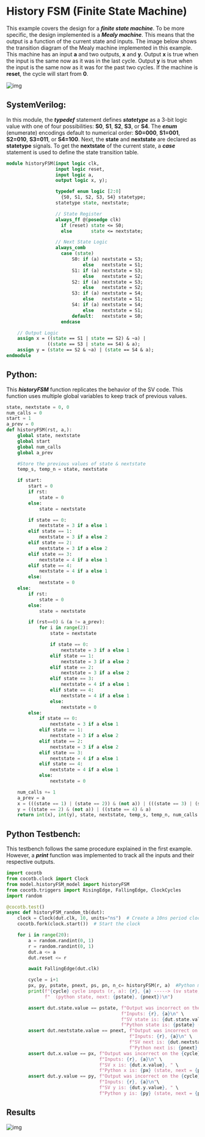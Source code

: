 # History FSM (Finite State Machine)

This example covers the design for a ***finite state machine***. To be more specific, the design implemented is a ***Mealy machine***. This means that the output is a function of the current state and inputs. The image below shows the transition diagram of the Mealy machine implemented in this example. This machine has an input **a** and two outputs, **x** and **y**.  Output **x** is true when the input is the same now as it was in the last cycle. Output **y** is true when the input is the same now as it was for the past two cycles. If the machine is **reset**, the cycle will start from **0**.

![img](/Images/his_dia.png)

## SystemVerilog:

In this module, the ***typedef*** statement defines ***statetype*** as a 3-bit logic value with one of four possibilities: **S0**, **S1**, **S2**, **S3**, or **S4**. The ***enum*** (enumerate) encodings default to numerical order: **S0=000**, **S1=001**, **S2=010**, **S3=011**, or **S4=100**. Next, the **state** and **nextstate** are declared as **statetype** signals.  To get the **nextstate** of the current state, a ***case*** statement is used to define the state transition table.

```systemverilog
module historyFSM(input logic clk,
                  input logic reset,
                  input logic a,
                  output logic x, y);

                  typedef enum logic [2:0]
                    {S0, S1, S2, S3, S4} statetype;
                  statetype state, nextstate;

                  // State Register
                  always_ff @(posedge clk)
                    if (reset) state <= S0;
                    else       state <= nextstate;

                  // Next State Logic
                  always_comb
                    case (state)
                        S0: if (a) nextstate = S3;
                            else   nextstate = S1;
                        S1: if (a) nextstate = S3;
                            else   nextstate = S2;
                        S2: if (a) nextstate = S3;
                            else   nextstate = S2;
                        S3: if (a) nextstate = S4;
                            else   nextstate = S1;
                        S4: if (a) nextstate = S4;
                            else   nextstate = S1;
                        default:   nextstate = S0;
                    endcase

    // Output Logic
    assign x = ((state == S1 | state == S2) & ~a) |
               ((state == S3 | state == S4) & a);
    assign y = (state == S2 & ~a) | (state == S4 & a);
endmodule

```

## Python:

This ***historyFSM*** function replicates the behavior of the SV code. This function uses multiple global variables to keep track of previous values.

```python
state, nextstate = 0, 0
num_calls = 0
start = 1
a_prev = 0
def historyFSM(rst, a,):
    global state, nextstate
    global start
    global num_calls
    global a_prev

    #Store the previous values of state & nextstate
    temp_s, temp_n = state, nextstate

    if start:
        start = 0
        if rst:
            state = 0
        else:
            state = nextstate

        if state == 0:
            nextstate = 3 if a else 1
        elif state == 1:
            nextstate = 3 if a else 2
        elif state == 2:
            nextstate = 3 if a else 2
        elif state == 3:
            nextstate = 4 if a else 1
        elif state == 4:
            nextstate = 4 if a else 1
        else:
            nextstate = 0
    else:
        if rst:
            state = 0
        else:
            state = nextstate

        if (rst==0) & (a != a_prev):
            for i in range(2):
                state = nextstate

                if state == 0:
                    nextstate = 3 if a else 1
                elif state == 1:
                    nextstate = 3 if a else 2
                elif state == 2:
                    nextstate = 3 if a else 2
                elif state == 3:
                    nextstate = 4 if a else 1
                elif state == 4:
                    nextstate = 4 if a else 1
                else:
                    nextstate = 0
        else:
            if state == 0:
                nextstate = 3 if a else 1
            elif state == 1:
                nextstate = 3 if a else 2
            elif state == 2:
                nextstate = 3 if a else 2
            elif state == 3:
                nextstate = 4 if a else 1
            elif state == 4:
                nextstate = 4 if a else 1
            else:
                nextstate = 0

    num_calls += 1
    a_prev = a
    x = (((state == 1) | (state == 2)) & (not a)) | (((state == 3) | (state == 4)) & a)
    y = ((state == 2) & (not a)) | ((state == 4) & a)
    return int(x), int(y), state, nextstate, temp_s, temp_n, num_calls
```


## Python Testbench:

This testbench follows the same procedure explained in the first example. However, a ***print*** function was implemented to track all the inputs and their respective outputs.

```python
import cocotb
from cocotb.clock import Clock
from model.historyFSM_model import historyFSM
from cocotb.triggers import RisingEdge, FallingEdge, ClockCycles
import random

@cocotb.test()
async def historyFSM_random_tb(dut):
    clock = Clock(dut.clk, 10, units="ns")  # Create a 10ns period clock on port clk
    cocotb.fork(clock.start())  # Start the clock

    for i in range(20):
        a = random.randint(0, 1)
        r = random.randint(0, 1)
        dut.a <= a
        dut.reset <= r

        await FallingEdge(dut.clk)

        cycle = i+1
        px, py, pstate, pnext, ps, pn, n_c= historyFSM(r, a)  #Python model
        print(f"{cycle} cycle inputs (r, a): {r}, {a} -----> (sv state, next: { dut.state.value} {dut.nextstate.value})"\
              f"  (python state, next: {pstate}, {pnext})\n")

        assert dut.state.value == pstate, f"Output was incorrect on the {cycle}th (p={n_c}) cycle\n" \
                                          f"Inputs: {r}, {a}\n" \
                                          f"SV state is: {dut.state.value}" \
                                          f"Python state is: {pstate} (prev: state, next = {ps} {pn})"
        assert dut.nextstate.value == pnext, f"Output was incorrect on the {cycle}th (p={n_c}) cycle\n" \
                                             f"Inputs: {r}, {a}\n" \
                                             f"SV next is: {dut.nextstate.value}, " \
                                             f"Python next is: {pnext} (prev: state, next = {ps} {pn})"
        assert dut.x.value == px, f"Output was incorrect on the {cycle}th (p={n_c})  cycle\n" \
                                  f"Inputs: {r}, {a}\n" \
                                  f"SV x is: {dut.x.value}, " \
                                  f"Python x is: {px} (state, next = {pstate} {pnext})"
        assert dut.y.value == py, f"Output was incorrect on the {cycle}th (p={n_c})  cycle\n" \
                                  f"Inputs: {r}, {a}\n"\
                                  f"SV y is: {dut.y.value}, " \
                                  f"Python y is: {py} (state, next = {pstate} {pnext})"
```


## Results
![img](/Images/his.png)

